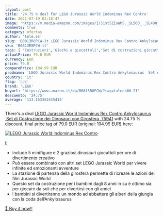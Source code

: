 ```yaml
---
layout: post
title: '24.75 % deal for LEGO Jurassic World Indominus Rex Contro'
date: 2021-07-19 03:18:47
image: 'https://m.media-amazon.com/images/I/51st5ZIoWMS._SL500_._SL400_.jpg'
comments: true
category: ofertas
author: 'tole.es'
slug: 'B0813R8PCW-it LEGO Jurassic World Indominus Rex Contro Ankylosaurus Set...'
sku: 'B0813R8PCW-it'
tags: [ 'Costruzioni','Giochi e giocattoli','Set di costruzioni giocattolo','lego', ]
actualPrice: 79.0 EUR
currency: EUR
price: 79.0
comparePrice: 104.99 EUR
prodname: 'LEGO Jurassic World Indominus Rex Contro Ankylosaurus  Set di Costruzione dei Dinosauri con Girosfera  75941'
country: 'it'
flag: '🇮🇹'
brand: 'LEGO'
buyurl: 'https://www.amazon.it/dp/B0813R8PCW/?tag=tolees00-21'
descuento: '24.75'
average: '113.163362445418'
---
```


There's a deal [LEGO Jurassic World Indominus Rex Contro Ankylosaurus  Set di Costruzione dei Dinosauri con Girosfera  75941](https://www.amazon.it/dp/B0813R8PCW/?tag=tolees00-21)  with  24.75 % discount, final price tag of  79.0 EUR (original: 104.99 EUR) here:

[![LEGO Jurassic World Indominus Rex Contro](https://m.media-amazon.com/images/I/51st5ZIoWMS._SL500_._SL400_.jpg)](https://www.amazon.it/dp/B0813R8PCW/?tag=tolees00-21)

ℹ️:

- Include 5 minifigure e 2 graziosi dinosauri giocattoli per ore di divertimento creativo
- Può essere combinato con altri set LEGO Jurassic World per vivere infinite ed emozionanti avventure
- La stazione di partenza della girosfera permette di ricreare le azioni del film Jurassic World
- Questo set da costruzione per i bambini dagli 8 anni in su è ottimo sia per giocare da soli che per divertirsi con gli amici
- I bambini si divertiranno un mondo ad abbattere gli alberi della giungla con la coda dell’Ankylosaurus

[🛒 Buy it now!!](https://www.amazon.it/dp/B0813R8PCW/?tag=tolees00-21)
